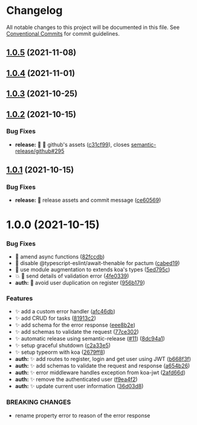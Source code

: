 # Changelog

All notable changes to this project will be documented in this file. See
[Conventional Commits](https://conventionalcommits.org) for commit guidelines.

## [1.0.5](https://github.com/leosuncin/koa-api-example/compare/v1.0.4...v1.0.5) (2021-11-08)

## [1.0.4](https://github.com/leosuncin/koa-api-example/compare/v1.0.3...v1.0.4) (2021-11-01)

## [1.0.3](https://github.com/leosuncin/koa-api-example/compare/v1.0.2...v1.0.3) (2021-10-25)

## [1.0.2](https://github.com/leosuncin/koa-api-example/compare/v1.0.1...v1.0.2) (2021-10-15)

### Bug Fixes

- **release:** 🐛 🚀 github's assets ([c31cf99](https://github.com/leosuncin/koa-api-example/commit/c31cf99f5a42b0d9893c87fdc9c9fc52c8895fbf)), closes [semantic-release/github#295](https://github.com/semantic-release/github/issues/295)

## [1.0.1](https://github.com/leosuncin/koa-api-example/compare/v1.0.0...v1.0.1) (2021-10-15)

### Bug Fixes

- **release:** 🐛 release assets and commit message ([ce60569](https://github.com/leosuncin/koa-api-example/commit/ce60569673f54a60c7a3cdabe30b9262a3d433e0))

# 1.0.0 (2021-10-15)

### Bug Fixes

- 🐛 amend async functions ([82fccdb](https://github.com/leosuncin/koa-api-example/commit/82fccdbc8b5432a93157784d944e43a620c92a28))
- 🐛 disable @typescript-eslint/await-thenable for pactum ([cabed19](https://github.com/leosuncin/koa-api-example/commit/cabed1993cbfaeabb18dfae6dd52cdf61b58adcc))
- 🐛 use module augmentation to extends koa's types ([5ed795c](https://github.com/leosuncin/koa-api-example/commit/5ed795cffc52c37f030c0c7b055bc80168381d1b))
- 💥 🐛 send details of validation error ([4fe0339](https://github.com/leosuncin/koa-api-example/commit/4fe03398639731f8667c912517f9ed9736b14b92))
- **auth:** 🐛 avoid user duplication on register ([956b179](https://github.com/leosuncin/koa-api-example/commit/956b1791da09f5cd7d7cac8979f97bdf8d634c15))

### Features

- ✨ add a custom error handler ([afc46db](https://github.com/leosuncin/koa-api-example/commit/afc46db08deb6ea51ac44be7e6b211d78d9578df))
- ✨ add CRUD for tasks ([81913c2](https://github.com/leosuncin/koa-api-example/commit/81913c2875af1fe5f9607b0740e8415b9e4e7704))
- ✨ add schema for the error response ([eee8b2e](https://github.com/leosuncin/koa-api-example/commit/eee8b2ecad9a30385ca6c4a3bcf70a28785e0e20))
- ✨ add schemas to validate the request ([77ce302](https://github.com/leosuncin/koa-api-example/commit/77ce3028d0e96500a2e5861d989ff723ed6069c0))
- ✨ automatic release using semantic-release ([#11](https://github.com/leosuncin/koa-api-example/issues/11)) ([8dc94a1](https://github.com/leosuncin/koa-api-example/commit/8dc94a1b92994b434eb9a7bd0517ac74f244e9c9))
- ✨ setup graceful shutdown ([c2a33e5](https://github.com/leosuncin/koa-api-example/commit/c2a33e5cc201153c3255acc05f526adb007926fc))
- ✨ setup typeorm with koa ([2679ff8](https://github.com/leosuncin/koa-api-example/commit/2679ff8ba36a59ed48bfe14d0829bedcb7421fc6))
- **auth:** ✨ add routes to register, login and get user using JWT ([b668f3f](https://github.com/leosuncin/koa-api-example/commit/b668f3f53d67f27f5c41d5d3497aabeac3ba6265))
- **auth:** ✨ add schemas to validate the request and response ([a654b26](https://github.com/leosuncin/koa-api-example/commit/a654b26e8a527e981e12d96643cf132c697c8e83))
- **auth:** ✨ error middleware handles exception from koa-jwt ([2afd66d](https://github.com/leosuncin/koa-api-example/commit/2afd66d74f1ae44fd6f4aa10a42ae44b7d5a611f))
- **auth:** ✨ remove the authenticated user ([f9ea4f2](https://github.com/leosuncin/koa-api-example/commit/f9ea4f2d837f9567ea4b742cbc3e0b007c52c1df))
- **auth:** ✨ update current user information ([36d03d8](https://github.com/leosuncin/koa-api-example/commit/36d03d8b8f67364540293ace0649b839a5dc7031))

### BREAKING CHANGES

- rename property error to reason of the error response
